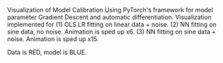 Visualization of Model Calibration Using PyTorch's framework for model parameter Gradient Descent and automatic differentiation. 
Visualization implemented for 
(1) OLS LR fitting on linear data + noise.
(2) NN fitting on sine data, no noise. Animation is sped up x6.
(3) NN fitting on sine data + noise. Animation is sped up x15.


Data is RED, model is BLUE.
